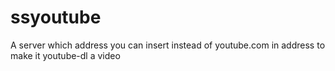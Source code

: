 # ssyoutube
A server which address you can insert instead of youtube.com in address to make it youtube-dl a video
